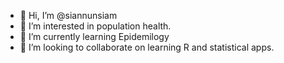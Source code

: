- 👋 Hi, I’m @siannunsiam
- 👀 I’m interested in population health.
- 🌱 I’m currently learning Epidemilogy
- 💞️ I’m looking to collaborate on learning R and statistical apps.


<!---
siannunsiam/siannunsiam is a ✨ special ✨ repository because its `README.md` (this file) appears on your GitHub profile.
You can click the Preview link to take a look at your changes.
--->
